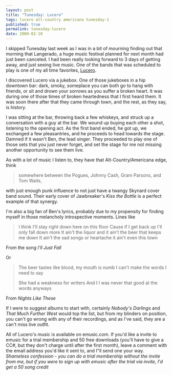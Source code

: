 ```yaml
---
layout: post
title: "Tunesday: Lucero"
tags: lucero alt-country americana tunesday-1
published: true
permalink: tunesday-lucero
date: 2009-02-10
---
```


I skipped Tunesday last week as I was in a bit of mourning finding out that morning that Langerado, a huge music festival planned for next month had just been canceled.  I had been really looking forward to 3 days of getting away, and just seeing live music.  One of the bands that was scheduled to play is one of my all time favorites, <a href="http://www.emusic.com/artist/Lucero-MP3-Download/11573841.html">Lucero</a>.

I discovered Lucero via a jukebox.  One of those jukeboxes in a hip downtown bar: dark, smoky, someplace you can both go to hang with friends, or sit and drown your sorrows as you suffer a broken heart.  It was during one of those times of broken heartedness that I first heard them.  It was soon there after that they came through town, and the rest, as they say, is history.

I was sitting at the bar, throwing back a few whiskeys, and struck up a conversation with a guy at the bar.  We wound up buying each other a shot, listening to the opening act.  As the first band ended, he got up, we exchanged a few pleasantries, and he proceeds to head towards the stage.  Damned if it wasn't Ben, the lead singer.  They proceeded to play one of those sets that you just never forget, and set the stage for me not missing another opportunity to see them live.

As with a lot of music I listen to, they have that Alt-Country/Americana edge, think<blockquote>somewhere between the Pogues, Johnny Cash, Gram Parsons, and Tom Waits,</blockquote> with just enough punk influence to not just have a twangy Skynard cover band sound.  Their early cover of Jawbreaker's <cite>Kiss the Bottle</cite> is a perfect example of that synergy.

I'm also a big fan of Ben's lyrics, probably due to my propensity for finding myself in those melancholy introspective moments.  Lines like
<blockquote>I think I'll stay right down here on this floor
Cause if I get back up I'll only fall down more
It ain't the liquor and it ain't the beer that keeps me down
It ain't the sad songs or heartache it ain't even this town </blockquote>

From the song <cite>I'll Just Fall</cite>

Or<blockquote>The beer tastes like blood, my mouth is numb
I can't make the words I need to say

She had a weakness for writers
And I I was never that good at the words anyways </blockquote>

From <cite>Nights Like These</cite>

If I were to suggest albums to start with, certainly <cite>Nobody's Darlings</cite> and <cite>That Much Further West</cite> would top the list, but from my blinders on position, you can't go wrong with any of their recordings, and as I've said, they are a can't miss live outfit.

All of Lucero's music is available on emusic.com.  If you'd like a invite to emusic for a trial membership and 50 free downloads (you'll have to give a CC#, but they don't charge until after the first month), leave a comment with the email address you'd like it sent to, and I"ll send one your way. <em> Shameless confession - you can do a trial membership without the invite from me, but if you were to sign up with emusic after the trial via invite, I'd get a 50 song credit</em>

<object width="425" height="344"><param name="movie" value="http://www.youtube.com/v/mIa3QTp34Sw&hl=en&fs=1&ap=%2526fmt%3D18"></param><param name="allowFullScreen" value="true"></param><param name="allowscriptaccess" value="always"></param><embed src="http://www.youtube.com/v/mIa3QTp34Sw&hl=en&fs=1&ap=%2526fmt%3D18" type="application/x-shockwave-flash" allowscriptaccess="always" allowfullscreen="true" width="425" height="344"></embed></object>
